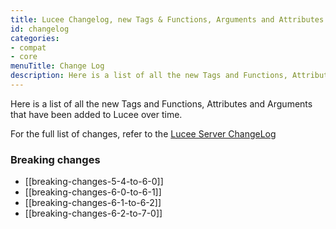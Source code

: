 ```yaml
---
title: Lucee Changelog, new Tags & Functions, Arguments and Attributes
id: changelog
categories:
- compat
- core
menuTitle: Change Log
description: Here is a list of all the new Tags and Functions, Attributes and Arguments that have been added to Lucee over time.
---
```


Here is a list of all the new Tags and Functions, Attributes and Arguments that have been added to Lucee over time.

For the full list of changes, refer to the [Lucee Server ChangeLog](https://download.lucee.org/changelog/)

### Breaking changes

- [[breaking-changes-5-4-to-6-0]]
- [[breaking-changes-6-0-to-6-1]]
- [[breaking-changes-6-1-to-6-2]]
- [[breaking-changes-6-2-to-7-0]]